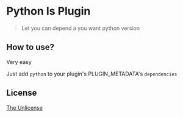 # Python Is Plugin

> Let you can depend a you want python version



## How to use?

Very easy

Just add `python` to your plugin's PLUGIN_METADATA's `dependencies`



## License

[The Unlicense](https://unlicense.org)

